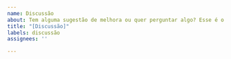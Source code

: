 ```yaml
---
name: Discussão
about: Tem alguma sugestão de melhora ou quer perguntar algo? Esse é o lugar
title: "[Discussão]"
labels: discussão
assignees: ''

---
```



